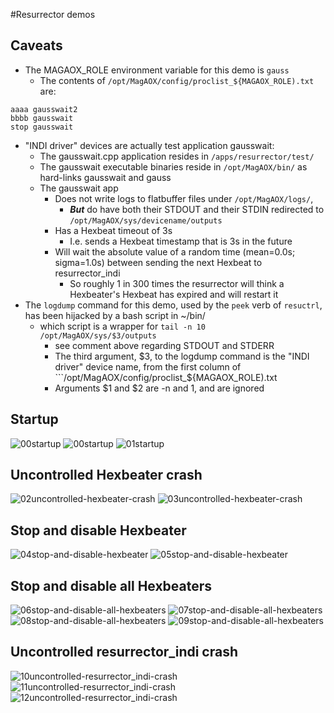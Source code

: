 #Resurrector demos

## Caveats

- The MAGAOX_ROLE environment variable for this demo is ```gauss```
  - The contents of  ```/opt/MagAOX/config/proclist_${MAGAOX_ROLE).txt``` are:
```
aaaa gausswait2
bbbb gausswait
stop gausswait
```
- "INDI driver" devices are actually test application gausswait:
  - The gausswait.cpp application resides in ```/apps/resurrector/test/```
  - The gausswait executable binaries reside in ```/opt/MagAOX/bin/``` as hard-links gausswait and gauss
  - The gausswait app
    - Does not write logs to flatbuffer files under ```/opt/MagAOX/logs/```,
      - **_But_** do have both their STDOUT and their STDIN redirected to ```/opt/MagAOX/sys/devicename/outputs```
    - Has a Hexbeat timeout of 3s
      - I.e. sends a Hexbeat timestamp that is 3s in the future
    - Will wait the absolute value of a random time (mean=0.0s; sigma=1.0s) between sending the next Hexbeat to resurrector_indi
      - So roughly 1 in 300 times the resurrector will think a Hexbeater's Hexbeat has expired and will restart it
- The ```logdump``` command for this demo, used by the ```peek``` verb of ```resuctrl```, has been hijacked by a bash script in ~/bin/
  - which script is a wrapper for ```tail -n 10 /opt/MagAOX/sys/$3/outputs```
    - see comment above regarding STDOUT and STDERR
    - The third argument, $3, to the logdump command is the "INDI driver" device name, from the first column of ```/opt/MagAOX/config/proclist_${MAGAOX_ROLE).txt
    - Arguments $1 and $2 are -n and 1, and are ignored

## Startup

![00startup](zzimages/00startup.png)
![00startup](zzimages/00startup.png)
![01startup](zzimages/01startup.png)

## Uncontrolled Hexbeater crash

![02uncontrolled-hexbeater-crash](zzimages/02uncontrolled-hexbeater-crash.png)
![03uncontrolled-hexbeater-crash](zzimages/03uncontrolled-hexbeater-crash.png)

## Stop and disable Hexbeater

![04stop-and-disable-hexbeater](zzimages/04stop-and-disable-hexbeater.png)
![05stop-and-disable-hexbeater](zzimages/05stop-and-disable-hexbeater.png)

## Stop and disable all Hexbeaters

![06stop-and-disable-all-hexbeaters](zzimages/06stop-and-disable-all-hexbeaters.png)
![07stop-and-disable-all-hexbeaters](zzimages/07stop-and-disable-all-hexbeaters.png)
![08stop-and-disable-all-hexbeaters](zzimages/08stop-and-disable-all-hexbeaters.png)
![09stop-and-disable-all-hexbeaters](zzimages/09stop-and-disable-all-hexbeaters.png)

## Uncontrolled resurrector_indi crash

![10uncontrolled-resurrector_indi-crash](zzimages/10uncontrolled-resurrector_indi-crash.png)
![11uncontrolled-resurrector_indi-crash](zzimages/11uncontrolled-resurrector_indi-crash.png)
![12uncontrolled-resurrector_indi-crash](zzimages/12uncontrolled-resurrector_indi-crash.png)
